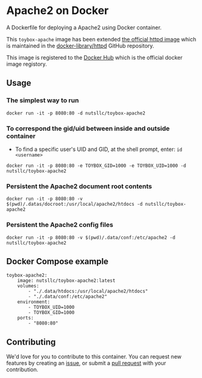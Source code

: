 # Apache2 on Docker

A Dockerfile for deploying a Apache2 using Docker container.

This ``toybox-apache`` image has been extended [the official httpd image](https://hub.docker.com/_/httpd/) which is maintained in the [docker-library/httpd](https://github.com/docker-library/httpd/tree/12bf8c8883340c98b3988a7bade8ef2d0d6dcf8a) GitHub repository.

This image is registered to the [Docker Hub](https://hub.docker.com/r/nutsllc/toybox-apache2/) which is the official docker image registory.

## Usage

### The simplest way to run
``docker run -it -p 8080:80 -d nutsllc/toybox-apache2``

### To correspond the gid/uid between inside and outside container

* To find a specific user's UID and GID, at the shell prompt, enter: ``id <username>``

``docker run -it -p 8080:80 -e TOYBOX_GID=1000 -e TOYBOX_UID=1000 -d nutsllc/toybox-apache2``

### Persistent the Apache2 document root contents

``docker run -it -p 8080:80 -v $(pwd)/.datas/docroot:/usr/local/apache2/htdocs -d nutsllc/toybox-apache2``

### Persistent the Apache2 config files

``docker run -it -p 8080:80 -v $(pwd)/.data/conf:/etc/apache2 -d nutsllc/toybox-apache2``

## Docker Compose example
```
toybox-apache2:
	image: nutsllc/toybox-apache2:latest
	volumes:
		- "./.data/htdocs:/usr/local/apache2/htdocs"
		- "./.data/conf:/etc/apache2"
	environment:
		- TOYBOX_UID=1000
		- TOYBOX_GID=1000
	ports:
		- "8080:80"
```

## Contributing

We'd love for you to contribute to this container. You can request new features by creating an [issue](https://github.com/nutsllc/toybox-apache2/issues), or submit a [pull request](https://github.com/nutsllc/toybox-apache2/pulls) with your contribution.